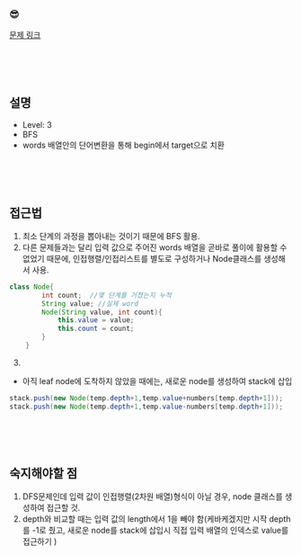 

### &#128526;
[문제 링크](https://programmers.co.kr/learn/courses/30/lessons/43163)

<br>
<br>
<br>

## 설명

* Level: 3
* BFS
* words 배열안의 단어변환을 통해 begin에서 target으로 치환


<br>
<br>
<br>

## 접근법
1) 최소 단계의 과정을 뽑아내는 것이기 때문에 BFS 활용.
2) 다른 문제들과는 달리 입력 값으로 주어진 words 배열을 곧바로 풀이에 활용할 수 없었기 때문에, 인접행렬/인접리스트를 별도로 구성하거나 Node클래스를 생성해서 사용.
```java
class Node{
		int count;  //몇 단계를 거쳤는지 누적
		String value; //실제 word
		Node(String value, int count){
			this.value = value;
			this.count = count;
		}
	}
```
3) 



* 아직 leaf node에 도착하지 않았을 때에는, 새로운 node를 생성하여 stack에 삽입
```java
stack.push(new Node(temp.depth+1,temp.value+numbers[temp.depth+1]));
stack.push(new Node(temp.depth+1,temp.value-numbers[temp.depth+1]));
```

<br>
<br>
<br>


## 숙지해야할 점
1) DFS문제인데 입력 값이 인접행렬(2차원 배열)형식이 아닐 경우, node 클래스를 생성하여 접근할 것.
2) depth와 비교할 때는 입력 값의 length에서 1을 빼야 함(케바케겠지만 시작 depth를 -1로 줬고, 새로운 node를 stack에 삽입시 직접 입력 배열의 인덱스로 value를 접근하기 )

<br>
<br>
<br>
